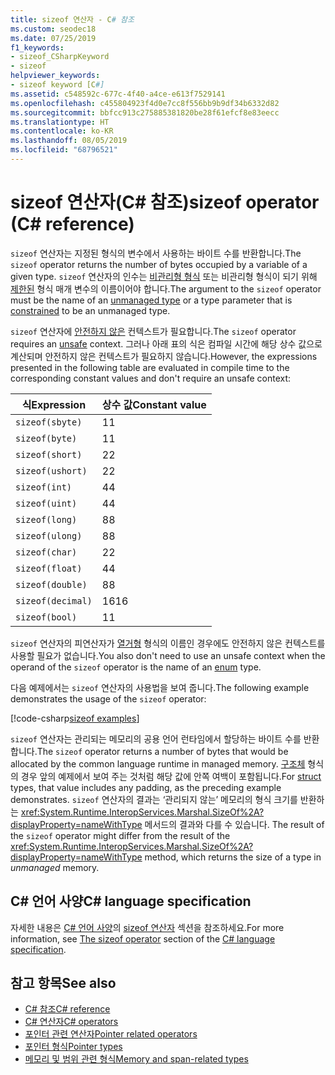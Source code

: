 ```yaml
---
title: sizeof 연산자 - C# 참조
ms.custom: seodec18
ms.date: 07/25/2019
f1_keywords:
- sizeof_CSharpKeyword
- sizeof
helpviewer_keywords:
- sizeof keyword [C#]
ms.assetid: c548592c-677c-4f40-a4ce-e613f7529141
ms.openlocfilehash: c455804923f4d0e7cc8f556bb9b9df34b6332d82
ms.sourcegitcommit: bbfcc913c275885381820be28f61efcf8e83eecc
ms.translationtype: HT
ms.contentlocale: ko-KR
ms.lasthandoff: 08/05/2019
ms.locfileid: "68796521"
---
```

# <a name="sizeof-operator-c-reference"></a><span data-ttu-id="0fa1a-102">sizeof 연산자(C# 참조)</span><span class="sxs-lookup"><span data-stu-id="0fa1a-102">sizeof operator (C# reference)</span></span>

<span data-ttu-id="0fa1a-103">`sizeof` 연산자는 지정된 형식의 변수에서 사용하는 바이트 수를 반환합니다.</span><span class="sxs-lookup"><span data-stu-id="0fa1a-103">The `sizeof` operator returns the number of bytes occupied by a variable of a given type.</span></span> <span data-ttu-id="0fa1a-104">`sizeof` 연산자의 인수는 [비관리형 형식](../builtin-types/unmanaged-types.md) 또는 비관리형 형식이 되기 위해 [제한된](../../programming-guide/generics/constraints-on-type-parameters.md#unmanaged-constraint) 형식 매개 변수의 이름이어야 합니다.</span><span class="sxs-lookup"><span data-stu-id="0fa1a-104">The argument to the `sizeof` operator must be the name of an [unmanaged type](../builtin-types/unmanaged-types.md) or a type parameter that is [constrained](../../programming-guide/generics/constraints-on-type-parameters.md#unmanaged-constraint) to be an unmanaged type.</span></span>

<span data-ttu-id="0fa1a-105">`sizeof` 연산자에 [안전하지 않은](../keywords/unsafe.md) 컨텍스트가 필요합니다.</span><span class="sxs-lookup"><span data-stu-id="0fa1a-105">The `sizeof` operator requires an [unsafe](../keywords/unsafe.md) context.</span></span> <span data-ttu-id="0fa1a-106">그러나 아래 표의 식은 컴파일 시간에 해당 상수 값으로 계산되며 안전하지 않은 컨텍스트가 필요하지 않습니다.</span><span class="sxs-lookup"><span data-stu-id="0fa1a-106">However, the expressions presented in the following table are evaluated in compile time to the corresponding constant values and don't require an unsafe context:</span></span>

|<span data-ttu-id="0fa1a-107">식</span><span class="sxs-lookup"><span data-stu-id="0fa1a-107">Expression</span></span>|<span data-ttu-id="0fa1a-108">상수 값</span><span class="sxs-lookup"><span data-stu-id="0fa1a-108">Constant value</span></span>|
|---------|---------------|
|`sizeof(sbyte)`|<span data-ttu-id="0fa1a-109">1</span><span class="sxs-lookup"><span data-stu-id="0fa1a-109">1</span></span>|
|`sizeof(byte)`|<span data-ttu-id="0fa1a-110">1</span><span class="sxs-lookup"><span data-stu-id="0fa1a-110">1</span></span>|
|`sizeof(short)`|<span data-ttu-id="0fa1a-111">2</span><span class="sxs-lookup"><span data-stu-id="0fa1a-111">2</span></span>|
|`sizeof(ushort)`|<span data-ttu-id="0fa1a-112">2</span><span class="sxs-lookup"><span data-stu-id="0fa1a-112">2</span></span>|
|`sizeof(int)`|<span data-ttu-id="0fa1a-113">4</span><span class="sxs-lookup"><span data-stu-id="0fa1a-113">4</span></span>|
|`sizeof(uint)`|<span data-ttu-id="0fa1a-114">4</span><span class="sxs-lookup"><span data-stu-id="0fa1a-114">4</span></span>|
|`sizeof(long)`|<span data-ttu-id="0fa1a-115">8</span><span class="sxs-lookup"><span data-stu-id="0fa1a-115">8</span></span>|
|`sizeof(ulong)`|<span data-ttu-id="0fa1a-116">8</span><span class="sxs-lookup"><span data-stu-id="0fa1a-116">8</span></span>|
|`sizeof(char)`|<span data-ttu-id="0fa1a-117">2</span><span class="sxs-lookup"><span data-stu-id="0fa1a-117">2</span></span>|
|`sizeof(float)`|<span data-ttu-id="0fa1a-118">4</span><span class="sxs-lookup"><span data-stu-id="0fa1a-118">4</span></span>|
|`sizeof(double)`|<span data-ttu-id="0fa1a-119">8</span><span class="sxs-lookup"><span data-stu-id="0fa1a-119">8</span></span>|
|`sizeof(decimal)`|<span data-ttu-id="0fa1a-120">16</span><span class="sxs-lookup"><span data-stu-id="0fa1a-120">16</span></span>|
|`sizeof(bool)`|<span data-ttu-id="0fa1a-121">1</span><span class="sxs-lookup"><span data-stu-id="0fa1a-121">1</span></span>|

<span data-ttu-id="0fa1a-122">`sizeof` 연산자의 피연산자가 [열거형](../keywords/enum.md) 형식의 이름인 경우에도 안전하지 않은 컨텍스트를 사용할 필요가 없습니다.</span><span class="sxs-lookup"><span data-stu-id="0fa1a-122">You also don't need to use an unsafe context when the operand of the `sizeof` operator is the name of an [enum](../keywords/enum.md) type.</span></span>

<span data-ttu-id="0fa1a-123">다음 예제에서는 `sizeof` 연산자의 사용법을 보여 줍니다.</span><span class="sxs-lookup"><span data-stu-id="0fa1a-123">The following example demonstrates the usage of the `sizeof` operator:</span></span>

[!code-csharp[sizeof examples](~/samples/csharp/language-reference/operators/SizeOfOperator.cs)]

<span data-ttu-id="0fa1a-124">`sizeof` 연산자는 관리되는 메모리의 공용 언어 런타임에서 할당하는 바이트 수를 반환합니다.</span><span class="sxs-lookup"><span data-stu-id="0fa1a-124">The `sizeof` operator returns a number of bytes that would be allocated by the common language runtime in managed memory.</span></span> <span data-ttu-id="0fa1a-125">[구조체](../keywords/struct.md) 형식의 경우 앞의 예제에서 보여 주는 것처럼 해당 값에 안쪽 여백이 포함됩니다.</span><span class="sxs-lookup"><span data-stu-id="0fa1a-125">For [struct](../keywords/struct.md) types, that value includes any padding, as the preceding example demonstrates.</span></span> <span data-ttu-id="0fa1a-126">`sizeof` 연산자의 결과는 ‘관리되지 않는’ 메모리의 형식 크기를 반환하는 <xref:System.Runtime.InteropServices.Marshal.SizeOf%2A?displayProperty=nameWithType> 메서드의 결과와 다를 수 있습니다. </span><span class="sxs-lookup"><span data-stu-id="0fa1a-126">The result of the `sizeof` operator might differ from the result of the <xref:System.Runtime.InteropServices.Marshal.SizeOf%2A?displayProperty=nameWithType> method, which returns the size of a type in *unmanaged* memory.</span></span>

## <a name="c-language-specification"></a><span data-ttu-id="0fa1a-127">C# 언어 사양</span><span class="sxs-lookup"><span data-stu-id="0fa1a-127">C# language specification</span></span>

<span data-ttu-id="0fa1a-128">자세한 내용은 [C# 언어 사양](~/_csharplang/spec/introduction.md)의 [sizeof 연산자](~/_csharplang/spec/unsafe-code.md#the-sizeof-operator) 섹션을 참조하세요.</span><span class="sxs-lookup"><span data-stu-id="0fa1a-128">For more information, see [The sizeof operator](~/_csharplang/spec/unsafe-code.md#the-sizeof-operator) section of the [C# language specification](~/_csharplang/spec/introduction.md).</span></span>

## <a name="see-also"></a><span data-ttu-id="0fa1a-129">참고 항목</span><span class="sxs-lookup"><span data-stu-id="0fa1a-129">See also</span></span>

- [<span data-ttu-id="0fa1a-130">C# 참조</span><span class="sxs-lookup"><span data-stu-id="0fa1a-130">C# reference</span></span>](../index.md)
- [<span data-ttu-id="0fa1a-131">C# 연산자</span><span class="sxs-lookup"><span data-stu-id="0fa1a-131">C# operators</span></span>](index.md)
- [<span data-ttu-id="0fa1a-132">포인터 관련 연산자</span><span class="sxs-lookup"><span data-stu-id="0fa1a-132">Pointer related operators</span></span>](pointer-related-operators.md)
- [<span data-ttu-id="0fa1a-133">포인터 형식</span><span class="sxs-lookup"><span data-stu-id="0fa1a-133">Pointer types</span></span>](../../programming-guide/unsafe-code-pointers/pointer-types.md)
- [<span data-ttu-id="0fa1a-134">메모리 및 범위 관련 형식</span><span class="sxs-lookup"><span data-stu-id="0fa1a-134">Memory and span-related types</span></span>](../../../standard/memory-and-spans/index.md)
